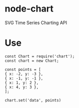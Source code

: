 # node-chart

SVG Time Series Charting API

# Use

    const Chart = require('chart');
    const chart = new Chart;

    const points = [
    { x: -2, y: -3 },
    { x: -1, y: -1 },
    { x: 1, y: 2 },
    { x: 4, y: 3 },
    ];

    chart.set('data', points)
